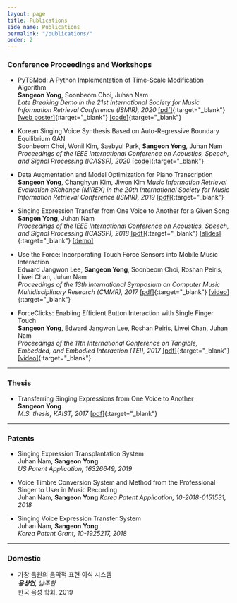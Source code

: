 ```yaml
---
layout: page
title: Publications
side_name: Publications
permalink: "/publications/"
order: 2
---
```


### Conference Proceedings and Workshops

* PyTSMod: A Python Implementation of Time-Scale Modification Algorithm  
__Sangeon Yong__, Soonbeom Choi, Juhan Nam  
_Late Breaking Demo in the 21st International Society for Music Information Retrieval Conference (ISMIR), 2020_ [[pdf]](yong_ISMIR_LBD_2020.pdf){:target="_blank"} [[web poster]](https://seyong92.github.io/PyTSMod-ISMIR2020LBD){:target="_blank"} [[code]](https://github.com/KAIST-MACLab/PyTSMod){:target="_blank"}

* Korean Singing Voice Synthesis Based on Auto-Regressive Boundary Equilibrium GAN  
Soonbeom Choi, Wonil Kim, Saebyul Park, __Sangeon Yong__, Juhan Nam  
_Proceedings of the IEEE International Conference on Acoustics, Speech, and Signal Processing (ICASSP), 2020_ [[code]](https://github.com/SoonbeomChoi/BEGANSing){:target="_blank"}

* Data Augmentation and Model Optimization for Piano Transcription  
__Sangeon Yong__, Changhyun Kim, Jiwon Kim
_Music Information Retrieval Evaluation eXchange (MIREX) in the 20th International Society for Music Information Retrieval Conference (ISMIR), 2019_ [[pdf]](yong_MIREX_2019.pdf){:target="_blank"}

* Singing Expression Transfer from One Voice to Another for a Given Song  
__Sangon Yong__, Juhan Nam  
_Proceedings of the IEEE International Conference on Acoustics, Speech, and Signal Processing (ICASSP), 2018_ [[pdf]](yong_ICASSP_2018.pdf){:target="_blank"} [[slides]](yong_ICASSP_2018_slides.pdf){:target="_blank"} [[demo]](../singing-expression-transfer/)

* Use the Force: Incorporating Touch Force Sensors into Mobile Music Interaction  
Edward Jangwon Lee, __Sangeon Yong__, Soonbeom Choi, Roshan Peiris, Liwei Chan, Juhan Nam  
_Proceedings of the 13th International Symposium on Computer Music Multidisciplinary Research (CMMR), 2017_ [[pdf]](yong_CMMR_2017.pdf){:target="_blank"} [[video]](https://youtu.be/quxAEBEp97Q){:target="_blank"}

* ForceClicks: Enabling Efficient Button Interaction with Single Finger Touch  
__Sangeon Yong__, Edward Jangwon Lee, Roshan Peiris, Liwei Chan, Juhan Nam  
_Proceedings of the 11th International Conference on Tangible, Embedded, and Embodied Interaction (TEI), 2017_ [[pdf]](yong_TEI_2017.pdf){:target="_blank"} [[video]](https://youtu.be/im5fEsX6yHE){:target="_blank"}

---

### Thesis

* Transferring Singing Expressions from One Voice to Another  
__Sangeon Yong__  
_M.S. thesis, KAIST, 2017_ [[pdf]](master-thesis.pdf){:target="_blank"}

---

### Patents

* Singing Expression Transplantation System  
Juhan Nam, __Sangeon Yong__  
_US Patent Application, 16326649, 2019_

* Voice Timbre Conversion System and Method from the Professional Singer to User in Music Recording  
Juhan Nam, __Sangeon Yong__
_Korea Patent Application, 10-2018-0151531, 2018_

* Singing Voice Expression Transfer System  
Juhan Nam, __Sangeon Yong__  
_Korea Patent Grant, 10-1925217, 2018_

---

### Domestic

* 가창 음원의 음악적 표현 이식 시스템  
___용상언__, 남주한_  
한국 음성 학회, 2019
